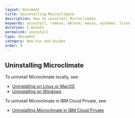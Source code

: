 ```yaml
---
layout: document
title: Uninstalling Microclimate
description: How to uninstall Microclimate
keywords: uninstall, remove, delete, macos, windows, linux
duration: 1 minute
permalink: uninstall
type: document
category: How-tos and Guides
order: 9
---
```


## Uninstalling Microclimate
To uninstall Microclimate locally, see:
* [Uninstalling on Linux or MacOS](./uninstalllinuxmac)
* [Uninstalling on Windows](./uninstallwindows)

To uninstall Microclimate in IBM Cloud Private, see:
* [Uninstalling Microclimate in IBM Cloud Private](./uninstallicp)
